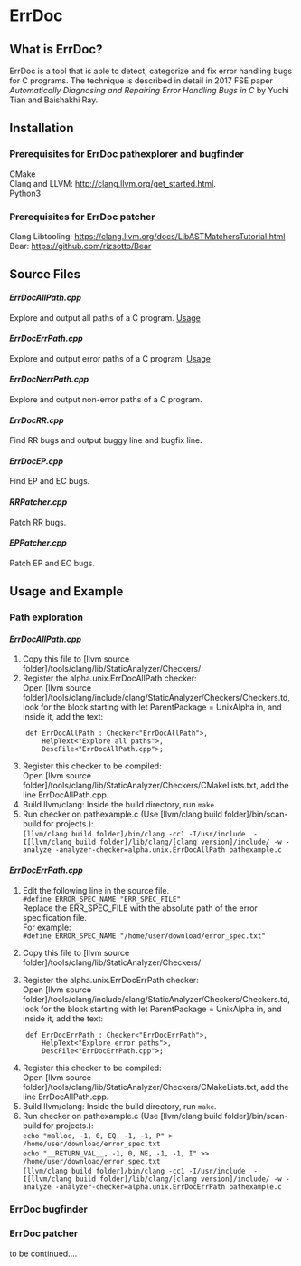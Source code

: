 # ErrDoc

## What is ErrDoc?
ErrDoc is a tool that is able to detect, categorize and fix error handling bugs for C programs. The technique is described in detail in 2017 FSE paper *Automatically Diagnosing and Repairing Error Handling Bugs in C* by Yuchi Tian and Baishakhi Ray.
## Installation
### Prerequisites for ErrDoc pathexplorer and bugfinder
CMake    
Clang and LLVM: http://clang.llvm.org/get_started.html.   
Python3 
### Prerequisites for ErrDoc patcher
Clang Libtooling: https://clang.llvm.org/docs/LibASTMatchersTutorial.html    
Bear: https://github.com/rizsotto/Bear
## Source Files
#### *ErrDocAllPath.cpp*
Explore and output all paths of a C program.
[Usage](#errdocallpathcpp-1)
#### *ErrDocErrPath.cpp*  
Explore and output error paths of a C program. [Usage](#errdocerrpathcpp-1)
#### *ErrDocNerrPath.cpp*  
Explore and output non-error paths of a C program.     
#### *ErrDocRR.cpp* 
Find RR bugs and output buggy line and bugfix line. 
#### *ErrDocEP.cpp* 
Find EP and EC bugs. 
#### *RRPatcher.cpp* 
Patch RR bugs.
#### *EPPatcher.cpp* 
Patch EP and EC bugs.

## Usage and Example
### Path exploration
#### *ErrDocAllPath.cpp* 
1. Copy this file to [llvm source folder]/tools/clang/lib/StaticAnalyzer/Checkers/
2. Register the alpha.unix.ErrDocAllPath checker:    
Open [llvm source folder]/tools/clang/include/clang/StaticAnalyzer/Checkers/Checkers.td, look for the block starting with let ParentPackage = UnixAlpha in, and inside it, add the text:
```
    def ErrDocAllPath : Checker<"ErrDocAllPath">,
        HelpText<"Explore all paths">,
        DescFile<"ErrDocAllPath.cpp">;
```
3. Register this checker to be compiled:    
Open [llvm source folder]/tools/clang/lib/StaticAnalyzer/Checkers/CMakeLists.txt, add the line ErrDocAllPath.cpp.
4. Build llvm/clang: Inside the build directory, run ```make```.
5. Run checker on pathexample.c (Use [llvm/clang build folder]/bin/scan-build for projects.):  
```[llvm/clang build folder]/bin/clang -cc1 -I/usr/include  -I[llvm/clang build folder]/lib/clang/[clang version]/include/ -w -analyze -analyzer-checker=alpha.unix.ErrDocAllPath pathexample.c ```

#### *ErrDocErrPath.cpp* 
1. Edit the following line in the source file.    
      ```#define ERROR_SPEC_NAME "ERR_SPEC_FILE"```    
      Replace the ERR_SPEC_FILE with the absolute path of the error specification file.    
      For example:    
      ```#define ERROR_SPEC_NAME "/home/user/download/error_spec.txt"```    
      
2. Copy this file to [llvm source folder]/tools/clang/lib/StaticAnalyzer/Checkers/
3. Register the alpha.unix.ErrDocErrPath checker:    
Open [llvm source folder]/tools/clang/include/clang/StaticAnalyzer/Checkers/Checkers.td, look for the block starting with let ParentPackage = UnixAlpha in, and inside it, add the text:
```
    def ErrDocErrPath : Checker<"ErrDocErrPath">,
        HelpText<"Explore error paths">,
        DescFile<"ErrDocErrPath.cpp">;
```
4. Register this checker to be compiled:    
Open [llvm source folder]/tools/clang/lib/StaticAnalyzer/Checkers/CMakeLists.txt, add the line ErrDocAllPath.cpp.
5. Build llvm/clang: Inside the build directory, run ```make```.
6. Run checker on pathexample.c (Use [llvm/clang build folder]/bin/scan-build for projects.):    
```echo "malloc, -1, 0, EQ, -1, -1, P" > /home/user/download/error_spec.txt```    
```echo "__RETURN_VAL__, -1, 0, NE, -1, -1, I" >> /home/user/download/error_spec.txt```    
```[llvm/clang build folder]/bin/clang -cc1 -I/usr/include  -I[llvm/clang build folder]/lib/clang/[clang version]/include/ -w -analyze -analyzer-checker=alpha.unix.ErrDocErrPath pathexample.c ```   

### ErrDoc bugfinder
### ErrDoc patcher
to be continued....
